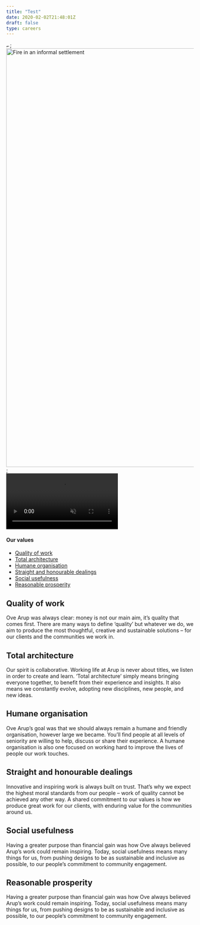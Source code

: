 ```yaml
---
title: "Test"
date: 2020-02-02T21:48:01Z
draft: false
type: careers
---
```

<section class="expertise-services values">
	<div class="expertise-service__inner">
		<section class="fullbleed fullbleed--hero fullbleed--video">
    		<div class="progressiveMedia">
        		<img src="/images/arup-pages/advisory-background-banner.jpg" class="tempImg" alt="Fire in an informal settlement" width="10" height="6" DisableWebEdit="False" />;
        		<img src="/images/arup-pages/advisory-background-banner.jpg" class="mainImg" alt="Fire in an informal settlement" width="2000" height="1125" DisableWebEdit="False" />;
    		</div>
        	<video preload="auto" loop="true" muted="muted" class="desktop-only">
            	<source src="/video/rail-preview-2.mp4" type="video/mp4">Your browser does not support the video tag. I suggest you upgrade your browser.
        	</video>
			<div class="expertise-service__overlay" style="background:rgba(0,0,0,0.4);"></div>
				<div class="container">
					<div class="expertise-service-content">
						<div class="js-es-carousel">
							<div class="js-es-carousel-item">
								<div class="expertise-service-content__servicelist">
                					<h4>Our values</h4>
                    				<div class="scroller js-es-scroller tabs">
                    					<ul class="scroller__content js-es-scroller-content">
                        					<li class="js-es-carousel-control"><a href="#tab1">Quality of work</a></li>
                            				<li class="js-es-carousel-control"><a href="#tab2">Total architecture</a></li>
                            				<li class="js-es-carousel-control"><a href="#tab3">Humane organisation</a></li>
                            				<li class="js-es-carousel-control"><a href="#tab4">Straight and honourable dealings</a></li>
                            				<li class="js-es-carousel-control"><a href="#tab5">Social usefulness</a></li>
                            				<li class="js-es-carousel-control"><a href="#tab6">Reasonable prosperity</a></li>
                        				</ul>
                    				</div>
                				</div>
            				</div>
        				</div>
        				<div class="expertise-services__carousel js-es-carousel expertise-service-content__description">
        					<div class="expertise-service js-es-carousel-item" id="tab1">
            					<h2>Quality of work</h2>
								<P>Ove Arup was always clear: money is not our main aim, it’s quality that comes first. There are many ways to define ‘quality’ but whatever we do, we aim to produce the most thoughtful, creative and sustainable solutions – for our clients and the communities we work in.</P>
        					</div>
        					<div class="expertise-service js-es-carousel-item" id="tab2">
            					<h2>Total architecture</h2>
    							<p>Our spirit is collaborative. Working life at Arup is never about titles, we listen in order to create and learn. ‘Total architecture’ simply means bringing everyone together, to benefit from their experience and insights. It also means we constantly evolve, adopting new disciplines, new people, and new ideas.</p>
        					</div>
        					<div class="expertise-service js-es-carousel-item" id="tab3">
            					<h2>Humane organisation</h2>
    							<p>Ove Arup’s goal was that we should always remain a humane and friendly organisation, however large we became. You’ll find people at all levels of seniority are willing to help, discuss or share their experience. A humane organisation is also one focused on working hard to improve the lives of people our work touches.</p>
        					</div>
        					<div class="expertise-service js-es-carousel-item" id="tab4">
            					<h2>Straight and honourable dealings</h2>
    							<p>Innovative and inspiring work is always built on trust. That’s why we expect the highest moral standards from our people – work of quality cannot be achieved any other way. A shared commitment to our values is how we produce great work for our clients, with enduring value for the communities around us.</p>
        					</div>
        					<div class="expertise-service js-es-carousel-item" id="tab5">
            					<h2>Social usefulness</h2>
    							<p>Having a greater purpose than financial gain was how Ove always believed Arup’s work could remain inspiring. Today, social usefulness means many things for us, from pushing designs to be as sustainable and inclusive as possible, to our people’s commitment to community engagement.</p>    
        					</div>
        					<div class="expertise-service js-es-carousel-item" id="tab6">
            					<h2>Reasonable prosperity</h2>
    							<p>Having a greater purpose than financial gain was how Ove always believed Arup’s work could remain inspiring. Today, social usefulness means many things for us, from pushing designs to be as sustainable and inclusive as possible, to our people’s commitment to community engagement.</p>  
        					</div>
    					</div>
					</div>
				</div>
			</div>
		</section>
	</div>
</section>